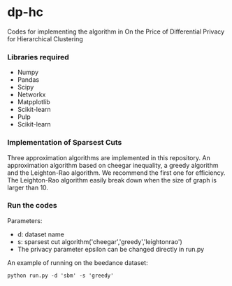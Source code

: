 # dp-hc

Codes for implementing the algorithm in On the Price of Differential Privacy for Hierarchical Clustering

### Libraries required
- Numpy
- Pandas
- Scipy
- Networkx
- Matpplotlib
- Scikit-learn
- Pulp
- Scikit-learn

### Implementation of Sparsest Cuts

Three approximation algorithms are implemented in this repository. An approximation algorithm based on cheegar inequality, a greedy algorithm and the Leighton-Rao algorithm. We recommend the first one for efficiency. The Leighton-Rao algorithm easily break down when the size of graph is larger than 10.

### Run the codes

Parameters:
- d: dataset name
- s: sparsest cut algorithm('cheegar','greedy','leightonrao')
- The privacy parameter epsilon can be changed directly in run.py

An example of running on the beedance dataset:

```
python run.py -d 'sbm' -s 'greedy'
```